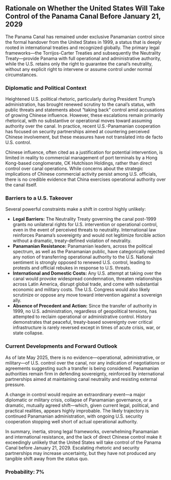 ## Rationale on Whether the United States Will Take Control of the Panama Canal Before January 21, 2029

The Panama Canal has remained under exclusive Panamanian control since the formal handover from the United States in 1999, a status that is deeply rooted in international treaties and recognized globally. The primary legal frameworks—the Torrijos-Carter Treaties and subsequently the Neutrality Treaty—provide Panama with full operational and administrative authority, while the U.S. retains only the right to guarantee the canal’s neutrality, without any explicit right to intervene or assume control under normal circumstances. 

### Diplomatic and Political Context

Heightened U.S. political rhetoric, particularly during President Trump’s administration, has brought renewed scrutiny to the canal’s status, with public threats and statements about “taking back” control amid accusations of growing Chinese influence. However, these escalations remain primarily rhetorical, with no substantive or operational moves toward assuming authority over the canal. In practice, recent U.S.-Panamanian cooperation has focused on security partnerships aimed at countering perceived Chinese involvement, but these measures have not translated into de facto U.S. control. 

Chinese influence, often cited as a justification for potential intervention, is limited in reality to commercial management of port terminals by a Hong Kong-based conglomerate, CK Hutchison Holdings, rather than direct control over canal operations. While concerns about the strategic implications of Chinese commercial activity persist among U.S. officials, there is no credible evidence that China exercises operational authority over the canal itself.

### Barriers to a U.S. Takeover

Several powerful constraints make a shift in control highly unlikely:

- **Legal Barriers:** The Neutrality Treaty governing the canal post-1999 grants no unilateral rights for U.S. intervention or operational control, even in the event of perceived threats to neutrality. International law reinforces Panama’s sovereignty and would not legitimize forcible action without a dramatic, treaty-defined violation of neutrality.
- **Panamanian Resistance:** Panamanian leaders, across the political spectrum, as well as the Panamanian public, have categorically rejected any notion of transferring operational authority to the U.S. National sentiment is strongly opposed to renewed U.S. control, leading to protests and official rebukes in response to U.S. threats.
- **International and Domestic Costs:** Any U.S. attempt at taking over the canal would provoke widespread condemnation, threaten relationships across Latin America, disrupt global trade, and come with substantial economic and military costs. The U.S. Congress would also likely scrutinize or oppose any move toward intervention against a sovereign ally.
- **Absence of Precedent and Action:** Since the transfer of authority in 1999, no U.S. administration, regardless of geopolitical tensions, has attempted to reclaim operational or administrative control. History demonstrates that peaceful, treaty-based sovereignty over critical infrastructure is rarely reversed except in times of acute crisis, war, or state collapse.

### Current Developments and Forward Outlook

As of late May 2025, there is no evidence—operational, administrative, or military—of U.S. control over the canal, nor any indication of negotiations or agreements suggesting such a transfer is being considered. Panamanian authorities remain firm in defending sovereignty, reinforced by international partnerships aimed at maintaining canal neutrality and resisting external pressure.

A change in control would require an extraordinary event—a major diplomatic or military crisis, collapse of Panamanian governance, or a dramatic, mutually agreed shift—which, given current legal, political, and practical realities, appears highly improbable. The likely trajectory is continued Panamanian administration, with ongoing U.S. security cooperation stopping well short of actual operational authority.

In summary, inertia, strong legal frameworks, overwhelming Panamanian and international resistance, and the lack of direct Chinese control make it exceedingly unlikely that the United States will take control of the Panama Canal before January 21, 2029. Escalating rhetoric and security partnerships may increase uncertainty, but they have not produced any tangible shift away from the status quo.

### Probability: 7%